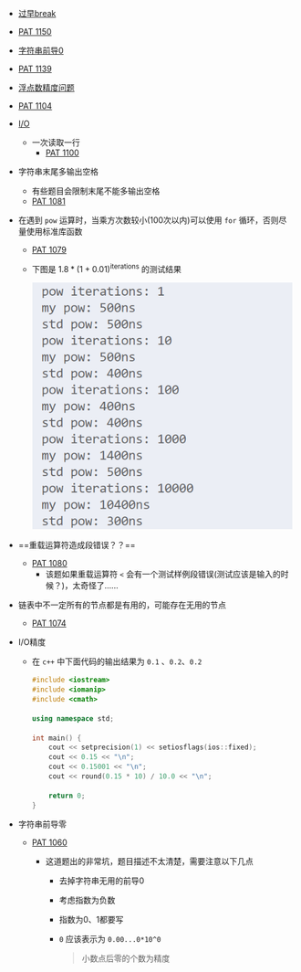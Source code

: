 - [过早break](early-break.md)
  
- [PAT 1150](https://pintia.cn/problem-sets/994805342720868352/problems/1038430013544464384)
  
- [字符串前导0](forward-zero.md)
  
- [PAT 1139](https://pintia.cn/problem-sets/994805342720868352/problems/994805344776077312)
  
- [浮点数精度问题](decimal.md)
  
- [PAT 1104](https://pintia.cn/problem-sets/994805342720868352/problems/994805363914686464)
  
- [I/O](input-output.md)
  - 一次读取一行
    - [PAT 1100](https://pintia.cn/problem-sets/994805342720868352/problems/994805367156883456)

- 字符串末尾多输出空格
  - 有些题目会限制末尾不能多输出空格
  - [PAT 1081](https://pintia.cn/problem-sets/994805342720868352/problems/994805386161274880)

- 在遇到 `pow` 运算时，当乘方次数较小(100次以内)可以使用 `for` 循环，否则尽量使用标准库函数

  - [PAT 1079](https://pintia.cn/problem-sets/994805342720868352/problems/994805388447170560)

  - 下图是 $1.8 * (1 + 0.01)^{\text{iterations}}$ 的测试结果

    ![image-20210227130411625](readme.assets/image-20210227130411625.png)

- ==重载运算符造成段错误？？==
  - [PAT 1080](https://pintia.cn/problem-sets/994805342720868352/problems/994805387268571136)
    - 该题如果重载运算符 `<` 会有一个测试样例段错误(测试应该是输入的时候？)，太奇怪了……

- 链表中不一定所有的节点都是有用的，可能存在无用的节点
  
  - [PAT 1074](https://pintia.cn/problem-sets/994805342720868352/problems/994805394512134144)

- I/O精度

  - 在 `c++` 中下面代码的输出结果为 `0.1` 、`0.2`、`0.2`

    ```c++
    #include <iostream>
    #include <iomanip>
    #include <cmath>
    
    using namespace std;
    
    int main() {
        cout << setprecision(1) << setiosflags(ios::fixed);
        cout << 0.15 << "\n";
        cout << 0.15001 << "\n";
        cout << round(0.15 * 10) / 10.0 << "\n";
    
        return 0;
    }
    ```

- 字符串前导零

  - [PAT 1060](https://pintia.cn/problem-sets/994805342720868352/problems/994805413520719872)

    - 这道题出的非常坑，题目描述不太清楚，需要注意以下几点

      - 去掉字符串无用的前导0

      - 考虑指数为负数

      - 指数为0、1都要写

      - `0` 应该表示为 `0.00...0*10^0` 

        > 小数点后零的个数为精度